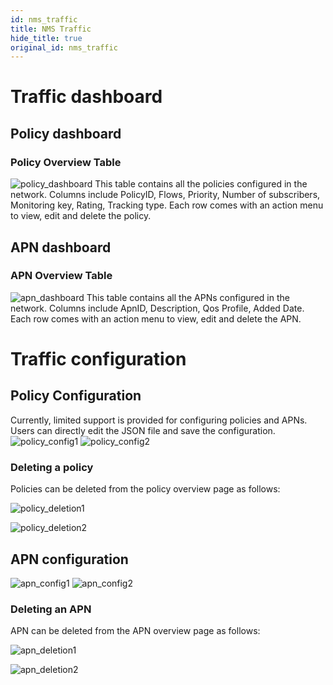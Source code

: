 ```yaml
---
id: nms_traffic
title: NMS Traffic
hide_title: true
original_id: nms_traffic
---
```


# Traffic dashboard

## Policy dashboard
### Policy Overview Table
![policy_dashboard](assets/nms/userguide/policy_dashboard.png)
This table contains all the policies configured in the network. Columns include PolicyID, Flows, Priority,  Number of subscribers, Monitoring key, Rating, Tracking type. Each row comes with an action menu to view, edit and delete the policy.


## APN dashboard
### APN Overview Table
![apn_dashboard](assets/nms/userguide/apn_dashboard.png)
This table contains all the APNs configured in the network. Columns include ApnID, Description, Qos Profile, Added Date. Each row comes with an action menu to view, edit and delete the APN.

# Traffic configuration

## Policy Configuration
Currently, limited support is provided for configuring policies and APNs. Users can directly edit the JSON file and save the configuration.
![policy_config1](assets/nms/userguide/policy_config1.png)
![policy_config2](assets/nms/userguide/policy_config2.png)

### Deleting a policy
Policies can be deleted from the policy overview page as follows:

![policy_deletion1](assets/nms/userguide/policy_deletion1.png)

![policy_deletion2](assets/nms/userguide/policy_deletion2.png)


## APN configuration
![apn_config1](assets/nms/userguide/apn_config1.png)
![apn_config2](assets/nms/userguide/apn_config2.png)

### Deleting an APN
APN can be deleted from the APN overview page as follows:

![apn_deletion1](assets/nms/userguide/apn_deletion1.png)

![apn_deletion2](assets/nms/userguide/apn_deletion2.png)
